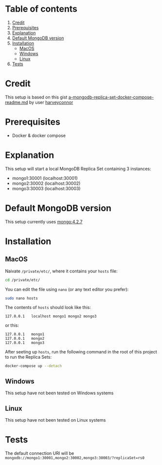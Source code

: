 # Table of contents
1. [Credit](#credit)
2. [Prerequisites](#prerequisites)
3. [Explanation](#explanation)
4. [Default MongoDB version](#default-mongodb-version)
5. [Installation](#installation)
    - [MacOS](#macos)
    - [Windows](#windows)
    - [Linux](#linux)
6. [Tests](#tests)

# Credit
This setup is based on this gist
[a-mongodb-replica-set-docker-compose-readme.md](https://gist.github.com/harveyconnor/518e088bad23a273cae6ba7fc4643549) by user [harveyconnor](https://gist.github.com/harveyconnor)

# Prerequisites
- Docker & docker compose

# Explanation
This setup will start a local MongoDB Replica Set containing 3 instances:
- mongo1:30001 (localhost:30001)
- mongo2:30002 (localhost:30002)
- mongo3:30003 (localhost:30003)

# Default MongoDB version
This setup currently uses [mongo:4.2.7](https://hub.docker.com/layers/library/mongo/4.2.7/images/sha256-425ecf5dd6f35766a92f49ecb2ca4411ea6976534a07155ac9edef481e725aec?context=explore)

# Installation
## MacOS
Naivate `/private/etc/`, where it contains your `hosts` file:
```sh
cd /private/etc/
```

You can edit the file using `nano` (or any text editor you prefer):
```sh
sudo nano hosts
```

The contents of `hosts` should look like this:
```
127.0.0.1	localhost mongo1 mongo2 mongo3
```
or this:
```
127.0.0.1   mongo1
127.0.0.1   mongo2
127.0.0.1   mongo3
```

After seeting up `hosts`, run the following command in the root of this project to run the Replica Sets:
```sh
docker-compose up --detach
```

## Windows
This setup have not been tested on Windows systems

## Linux
This setup have not been tested on Linux systems

# Tests
The default connection URI will be `mongodb://mongo1:30001,mongo2:30002,mongo3:30003/?replicaSet=rs0`